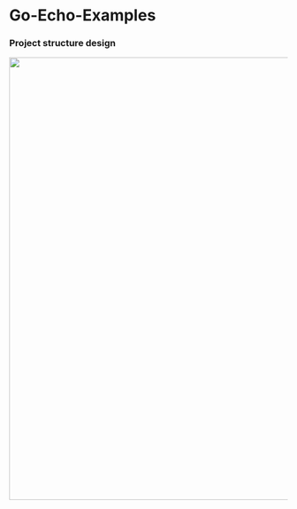 # Go-Echo-Examples


### Project structure design

<p align="center">
  <img src="https://user-images.githubusercontent.com/15135199/147849746-4a868f19-e8aa-45d8-bcfd-9f1af9b6a359.png" width="800">
</p>
